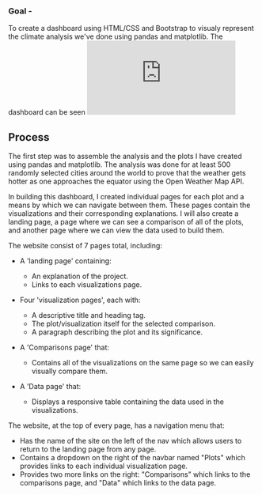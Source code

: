 ### Goal -

To create a dashboard using HTML/CSS and Bootstrap to visualy represent the climate analysis we've done using pandas and matplotlib. The dashboard can be seen ![here](https://surabhisood.github.io/index.html)

## Process

The first step was to assemble the analysis and the plots I have created using pandas and matplotlib. The analysis was done for at least 500 randomly selected cities around the world to prove that the weather gets hotter as one approaches the equator using the Open Weather Map API.

In building this dashboard, I created individual pages for each plot and a means by which we can navigate between them. These pages contain the visualizations and their corresponding explanations. I will also create a landing page, a page where we can see a comparison of all of the plots, and another page where we can view the data used to build them.

The website consist of 7 pages total, including:

* A 'landing page' containing:
  * An explanation of the project.
  * Links to each visualizations page.

* Four 'visualization pages', each with:
  * A descriptive title and heading tag.
  * The plot/visualization itself for the selected comparison.
  * A paragraph describing the plot and its significance.

* A 'Comparisons page' that:
  * Contains all of the visualizations on the same page so we can easily visually compare them.

* A 'Data page' that:
  * Displays a responsive table containing the data used in the visualizations.
    
The website, at the top of every page, has a navigation menu that:

* Has the name of the site on the left of the nav which allows users to return to the landing page from any page.
* Contains a dropdown on the right of the navbar named "Plots" which provides links to each individual visualization page.
* Provides two more links on the right: "Comparisons" which links to the comparisons page, and "Data" which links to the data page.
